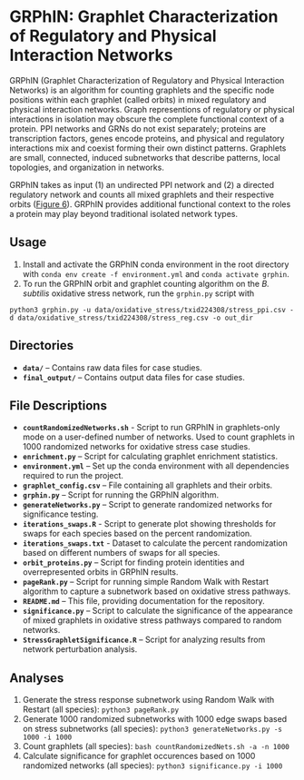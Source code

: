 # GRPhIN: Graphlet Characterization of Regulatory and Physical Interaction Networks

GRPhIN (Graphlet Characterization of Regulatory and Physical Interaction Networks) is an algorithm for counting graphlets and the specific node positions within each graphlet (called orbits) in mixed regulatory and physical interaction networks. Graph representions of regulatory or physical interactions in isolation may obscure the complete functional context of a protein. PPI networks and GRNs do not exist separately; proteins are transcription factors, genes encode proteins, and physical and regulatory interactions mix and coexist forming their own distinct patterns. Graphlets are small, connected, induced subnetworks that describe patterns, local topologies, and organization in networks.

GRPhIN takes as input (1) an undirected PPI network and (2) a directed regulatory network and counts all mixed graphlets and their respective orbits ([Figure 6](https://github.com/Reed-CompBio/motifs/blob/main/Complete%20Graphlet%20%26%20Orbit%20Definitions.pdf)). GRPhIN provides additional functional context to the roles a protein may play beyond traditional isolated network types.

## Usage

1. Install and activate the GRPhIN conda environment in the root directory with `conda env create -f environment.yml` and `conda activate grphin`.
2. To run the GRPhIN orbit and graphlet counting algorithm on the _B. subtilis_ oxidative stress network, run the `grphin.py` script with

```
python3 grphin.py -u data/oxidative_stress/txid224308/stress_ppi.csv -d data/oxidative_stress/txid224308/stress_reg.csv -o out_dir
```

## Directories

- **`data/`** – Contains raw data files for case studies.
- **`final_output/`** – Contains output data files for case studies.

## File Descriptions

- **`countRandomizedNetworks.sh`** - Script to run GRPhIN in graphlets-only mode on a user-defined number of networks. Used to count graphlets in 1000 randomized networks for oxidative stress case studies.
- **`enrichment.py`** – Script for calculating graphlet enrichment statistics.
- **`environment.yml`** – Set up the conda environment with all dependencies required to run the project.
- **`graphlet_config.csv`** – File containing all graphlets and their orbits.
- **`grphin.py`** – Script for running the GRPhIN algorithm.
- **`generateNetworks.py`** – Script to generate randomized networks for significance testing.
- **`iterations_swaps.R`** - Script to generate plot showing thresholds for swaps for each species based on the percent randomization.
- **`iterations_swaps.txt`** - Dataset to calculate the percent randomization based on different numbers of swaps for all species.
- **`orbit_proteins.py`** – Script for finding protein identities and overrepresented orbits in GRPhIN results.
- **`pageRank.py`** – Script for running simple Random Walk with Restart algorithm to capture a subnetwork based on oxidative stress pathways.
- **`README.md`** – This file, providing documentation for the repository.
- **`significance.py`** – Script to calculate the significance of the appearance of mixed graphlets in oxidative stress pathways compared to random networks.
- **`StressGraphletSignificance.R`** – Script for analyzing results from network perturbation analysis.

## Analyses

1. Generate the stress response subnetwork using Random Walk with Restart (all species):
`python3 pageRank.py`
2. Generate 1000 randomized subnetworks with 1000 edge swaps based on stress subnetworks (all species): `python3 generateNetworks.py -s 1000 -i 1000`
3. Count graphlets (all species): `bash countRandomizedNets.sh -a -n 1000`
4. Calculate significance for graphlet occurences based on 1000 randomized networks (all species): `python3 significance.py -i 1000`